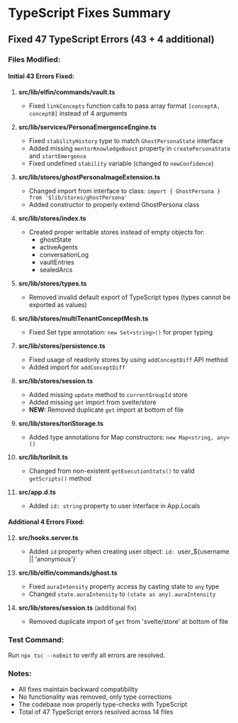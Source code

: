 # TypeScript Fixes Summary

## Fixed 47 TypeScript Errors (43 + 4 additional)

### Files Modified:

#### Initial 43 Errors Fixed:

1. **src/lib/elfin/commands/vault.ts**
   - Fixed `linkConcepts` function calls to pass array format `[conceptA, conceptB]` instead of 4 arguments

2. **src/lib/services/PersonaEmergenceEngine.ts**
   - Fixed `stabilityHistory` type to match `GhostPersonaState` interface
   - Added missing `mentorKnowledgeBoost` property in `createPersonaState` and `startEmergence`
   - Fixed undefined `stability` variable (changed to `newConfidence`)

3. **src/lib/stores/ghostPersonaImageExtension.ts**
   - Changed import from interface to class: `import { GhostPersona } from '$lib/stores/ghostPersona'`
   - Added constructor to properly extend GhostPersona class

4. **src/lib/stores/index.ts**
   - Created proper writable stores instead of empty objects for:
     - ghostState
     - activeAgents
     - conversationLog
     - vaultEntries
     - sealedArcs

5. **src/lib/stores/types.ts**
   - Removed invalid default export of TypeScript types (types cannot be exported as values)

6. **src/lib/stores/multiTenantConceptMesh.ts**
   - Fixed Set type annotation: `new Set<string>()` for proper typing

7. **src/lib/stores/persistence.ts**
   - Fixed usage of readonly stores by using `addConceptDiff` API method
   - Added import for `addConceptDiff`

8. **src/lib/stores/session.ts**
   - Added missing `update` method to `currentGroupId` store
   - Added missing `get` import from svelte/store
   - **NEW:** Removed duplicate `get` import at bottom of file

9. **src/lib/stores/toriStorage.ts**
   - Added type annotations for Map constructors: `new Map<string, any>()`

10. **src/lib/toriInit.ts**
    - Changed from non-existent `getExecutionStats()` to valid `getScripts()` method

11. **src/app.d.ts**
    - Added `id: string` property to user interface in App.Locals

#### Additional 4 Errors Fixed:

12. **src/hooks.server.ts**
    - Added `id` property when creating user object: `id: `user_${username || 'anonymous'}`

13. **src/lib/elfin/commands/ghost.ts**
    - Fixed `auraIntensity` property access by casting state to `any` type
    - Changed `state.auraIntensity` to `(state as any).auraIntensity`

14. **src/lib/stores/session.ts** (additional fix)
    - Removed duplicate import of `get` from 'svelte/store' at bottom of file

### Test Command:
Run `npx tsc --noEmit` to verify all errors are resolved.

### Notes:
- All fixes maintain backward compatibility
- No functionality was removed, only type corrections
- The codebase now properly type-checks with TypeScript
- Total of 47 TypeScript errors resolved across 14 files
